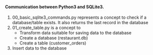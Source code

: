 <h4>Communication between Python3 and SQLite3.</h4>
<ol>
  <li>00_basic_sqlite3_commands.py represents a concept to check if a database/table exists. It also returns the last record in the database</li>
  <li>01_create_table.py is a concept to<ul>
    <li>Transform data suitable for saving data to the database</li>
    <li>Create a database (restaurant.db)</li>
    <li>Create a table (customer_orders)</li></ul>
    <li>Insert data to the database</li>
</ol>
